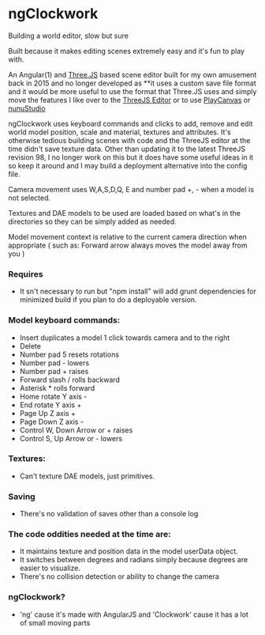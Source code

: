
# ngClockwork  

Building a world editor, slow but sure

Built because it makes editing scenes extremely easy and it's fun to play with.

An Angular(1) and [Three.JS](https://github.com/mrdoob/three.js) based  scene editor built for my own amusement back in 2015 and no longer developed as **it uses a custom save file format and it would be more useful to use the format that Three.JS uses and simply move the features I like over to the [ThreeJS Editor](https://threejs.org/editor/) or to use [PlayCanvas](https://github.com/playcanvas/engine) or [nunuStudio](https://github.com/tentone/nunuStudio)

ngClockwork uses keyboard commands and clicks to add, remove and edit world model position, scale and material, textures and attributes.  It's otherwise tedious building scenes with code and the ThreeJS editor at the time didn't save texture data.  Other than updating it to the latest ThreeJS revision 98, I no longer work on this but it does have some useful ideas in it so keep it around and I may build a deployment alternative into the config file.

Camera movement uses W,A,S,D,Q, E and number pad +, - when a model is not selected.

Textures and DAE models to be used are loaded based on what's in the directories so they can be simply added as needed.

Model movement context is relative to the current camera direction when appropriate ( such as: Forward arrow always moves the model away from you )

### Requires
 - It sn't necessary to run but "npm install" will add grunt dependencies for minimized build if you plan to do a deployable version.

### Model keyboard commands:

 - Insert duplicates a model 1 click towards camera and to the right
 - Delete
 - Number pad 5 resets rotations
 - Number pad - lowers
 - Number pad + raises
 - Forward slash / rolls backward
 - Asterisk * rolls forward
 - Home rotate Y axis -
 - End rotate Y axis +
 - Page Up Z axis +
 - Page Down Z axis -
 - Control W, Down Arrow or + raises
 - Control S, Up Arrow or - lowers
 
### Textures:
 - Can't texture DAE models, just primitives.

### Saving

 - There's no validation of saves other than a console log

### The code oddities needed at the time are:

 - It maintains texture and position data in the model userData object.
 - It switches between degrees and radians simply because degrees are easier to visualize.
 - There's no collision detection or ability to change the camera
 
### ngClockwork?
 - 'ng' cause it's made with AngularJS and 'Clockwork' cause it has a lot of small moving parts
